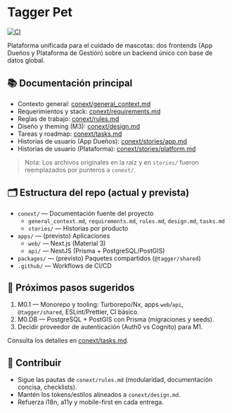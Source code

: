 # Tagger Pet

[![CI](https://github.com/DisruptivoLab/tagger-pet/actions/workflows/ci.yml/badge.svg)](https://github.com/DisruptivoLab/tagger-pet/actions/workflows/ci.yml)

Plataforma unificada para el cuidado de mascotas: dos frontends (App Dueños y Plataforma de Gestión) sobre un backend único con base de datos global.

## 📚 Documentación principal

- Contexto general: [conext/general_context.md](conext/general_context.md)
- Requerimientos y stack: [conext/requirements.md](conext/requirements.md)
- Reglas de trabajo: [conext/rules.md](conext/rules.md)
- Diseño y theming (M3): [conext/design.md](conext/design.md)
- Tareas y roadmap: [conext/tasks.md](conext/tasks.md)
- Historias de usuario (App Dueños): [conext/stories/app.md](conext/stories/app.md)
- Historias de usuario (Plataforma): [conext/stories/platform.md](conext/stories/platform.md)

> Nota: Los archivos originales en la raíz y en `stories/` fueron reemplazados por punteros a `conext/`.

## 🗂️ Estructura del repo (actual y prevista)

- `conext/` — Documentación fuente del proyecto
  - `general_context.md`, `requirements.md`, `rules.md`, `design.md`, `tasks.md`
  - `stories/` — Historias por producto
- `apps/` — (previsto) Aplicaciones
  - `web/` — Next.js (Material 3)
  - `api/` — NestJS (Prisma + PostgreSQL/PostGIS)
- `packages/` — (previsto) Paquetes compartidos (`@tagger/shared`)
- `.github/` — Workflows de CI/CD

## 🚀 Próximos pasos sugeridos

1) M0.1 — Monorepo y tooling: Turborepo/Nx, apps `web`/`api`, `@tagger/shared`, ESLint/Prettier, CI básico.
2) M0.DB — PostgreSQL + PostGIS con Prisma (migraciones y seeds).
3) Decidir proveedor de autenticación (Auth0 vs Cognito) para M1.

Consulta los detalles en [conext/tasks.md](conext/tasks.md).

## 🤝 Contribuir

- Sigue las pautas de `conext/rules.md` (modularidad, documentación concisa, checklists).
- Mantén los tokens/estilos alineados a `conext/design.md`.
- Refuerza i18n, a11y y mobile-first en cada entrega.
